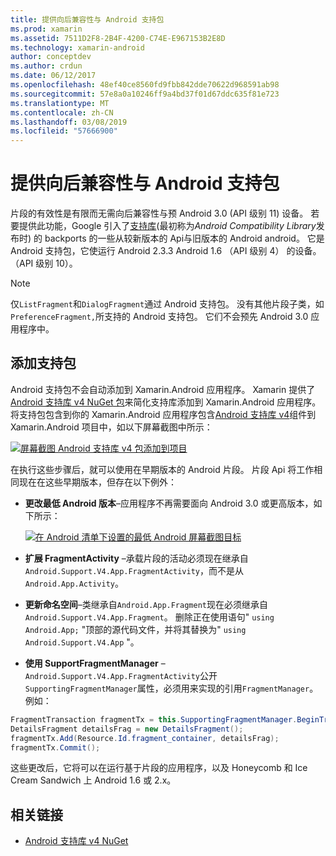 ```yaml
---
title: 提供向后兼容性与 Android 支持包
ms.prod: xamarin
ms.assetid: 7511D2F8-2B4F-4200-C74E-E967153B2E8D
ms.technology: xamarin-android
author: conceptdev
ms.author: crdun
ms.date: 06/12/2017
ms.openlocfilehash: 48ef40ce8560fd9fbb842dde70622d968591ab98
ms.sourcegitcommit: 57e8a0a10246ff9a4bd37f01d67ddc635f81e723
ms.translationtype: MT
ms.contentlocale: zh-CN
ms.lasthandoff: 03/08/2019
ms.locfileid: "57666900"
---
```

# <a name="providing-backwards-compatibility-with-the-android-support-package"></a>提供向后兼容性与 Android 支持包

片段的有效性是有限而无需向后兼容性与预 Android 3.0 (API 级别 11) 设备。 若要提供此功能，Google 引入了[支持库](https://developer.android.com/sdk/compatibility-library.html)(最初称为*Android Compatibility Library*发布时) 的 backports 的一些从较新版本的 Api与旧版本的 Android android。 它是 Android 支持包，它使运行 Android 2.3.3 Android 1.6 （API 级别 4） 的设备。 （API 级别 10）。

> [!NOTE]
> 仅`ListFragment`和`DialogFragment`通过 Android 支持包。 没有其他片段子类，如`PreferenceFragment,`所支持的 Android 支持包。 它们不会预先 Android 3.0 应用程序中。 


## <a name="adding-the-support-package"></a>添加支持包

Android 支持包不会自动添加到 Xamarin.Android 应用程序。 Xamarin 提供了[Android 支持库 v4 NuGet 包](https://www.nuget.org/packages/Xamarin.Android.Support.v4/)来简化支持库添加到 Xamarin.Android 应用程序。将支持包包含到你的 Xamarin.Android 应用程序包含[Android 支持库 v4](https://www.nuget.org/packages/Xamarin.Android.Support.v4/)组件到 Xamarin.Android 项目中，如以下屏幕截图中所示： 

[![屏幕截图 Android 支持库 v4 包添加到项目](providing-backwards-compatibility-images/02-sml.png)](providing-backwards-compatibility-images/02.png#lightbox)

在执行这些步骤后，就可以使用在早期版本的 Android 片段。 片段 Api 将工作相同现在在这些早期版本，但存在以下例外： 

-   **更改最低 Android 版本**&ndash;应用程序不再需要面向 Android 3.0 或更高版本，如下所示： 

    [![在 Android 清单下设置的最低 Android 屏幕截图目标](providing-backwards-compatibility-images/03-sml.png)](providing-backwards-compatibility-images/03.png#lightbox)

-   **扩展 FragmentActivity** &ndash;承载片段的活动必须现在继承自`Android.Support.V4.App.FragmentActivity`，而不是从`Android.App.Activity`。 

-   **更新命名空间**&ndash;类继承自`Android.App.Fragment`现在必须继承自`Android.Support.V4.App.Fragment`。 删除正在使用语句" `using Android.App;` "顶部的源代码文件，并将其替换为" `using Android.Support.V4.App` "。 

-   **使用 SupportFragmentManager** &ndash; `Android.Support.V4.App.FragmentActivity`公开`SupportingFragmentManager`属性，必须用来实现的引用`FragmentManager`。 例如： 

```csharp
FragmentTransaction fragmentTx = this.SupportingFragmentManager.BeginTransaction();
DetailsFragment detailsFrag = new DetailsFragment();
fragmentTx.Add(Resource.Id.fragment_container, detailsFrag);
fragmentTx.Commit();
```

这些更改后，它将可以在运行基于片段的应用程序，以及 Honeycomb 和 Ice Cream Sandwich 上 Android 1.6 或 2.x。 


## <a name="related-links"></a>相关链接

- [Android 支持库 v4 NuGet](https://www.nuget.org/packages/Xamarin.Android.Support.v4/)
